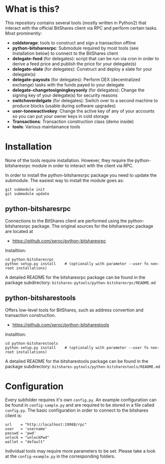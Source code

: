 # What is this? #

This repository contains several tools (mostly written in Python2) that interact
with the official BitShares client via RPC and perform certain tasks. Most
prominently:

* **coldstorage**: tools to construct and sign a transaction offline
* **python-bitsharesrpc**: Submodule required by most tools (see Installation below) to connect to the BitShares client
* **delegate-feed** (for delegates): script that can be run via cron in order to derive a feed price and publish the price for your delegate(s)
* **delegate-slate** (for delegates): Construct and deploy a slate for your delegate(s)
* **delegate-payouts** (for delegates): Perform DEX (decentralized exchange) tasks with the funds payed to your delegate
* **delegate-changetosigningkeysonly** (for delegates): Change the signing key of your delegate(s) for security reasons
* **switchoverdelgate** (for delegates): Switch over to a second machine to produce blocks (usable during software upgrades)
* **user-tonewactivekey**: Change the active key of any of your accounts so you can put your owner keys in cold storage
* **Transactions**: Transaction construction class (demo inside)
* **tools**: Various maintainance tools

# Installation #
None of the tools require installation. However, they require the
python-bitsharesrpc module in order to interact with the client via RPC.

In order to install the python-bitsharesrpc package you need to update the
submodule. The easiest way to install the module goes as:

    git submodule init
    git submodule update

## python-bitsharesrpc ##

Connections to the BitShares client are performed using the python-bitsharesrpc
package. The original sources for the bitsharesrpc package are located at

* https://github.com/xeroc/python-bitsharesrpc

Installtion:

    cd python-bitsharesrpc
    python setup.py install    # (optionally with parameter --user fo non-root installations)

A detailed README for the bitsharesrpc package can be found in the package
subdirectory: `bitshares-pytools/python-bitsharesrpc/README.md`

## python-bitsharestools ##

Offers low-level tools for BitShares, such as address convertion and transaction
construction.

* https://github.com/xeroc/python-bitsharestools

Installtion:

    cd python-bitsharestools
    python setup.py install    # (optionally with parameter --user fo non-root installations)

A detailed README for the bitsharestools package can be found in the package
subdirectory: `bitshares-pytools/python-bitsharestools/README.md`

# Configuration #

Every subfolder requires it's own `config.py`. An example configuration can be
found in `config-sample.py` and are required to be stored in a file called
`config.py`. The basic configuration in order to connect to the bitshares
client is:

    url    = "http://localhost:19988/rpc"
    user   = 'username'
    passwd = 'pwd'
    unlock = "unlockPwd"
    wallet = "default"

Individual tools may require more parameters to be set. Please take a look at
the `config-example.py` in the corresponding folders.
